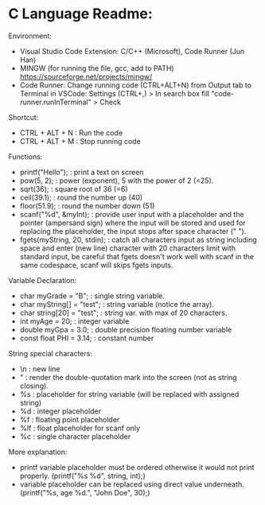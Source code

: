 # C Language Readme:

Environment:
- Visual Studio Code Extension: C/C++ (Microsoft), Code Runner (Jun Han)
- MINGW (for running the file, gcc, add to PATH) https://sourceforge.net/projects/mingw/
- Code Runner: Change running code (CTRL+ALT+N) from Output tab to Terminal in VSCode: Settings (CTRL+,) > In search box fill "code-runner.runInTerminal" > Check

Shortcut:
- CTRL + ALT + N : Run the code
- CTRL + ALT + M : Stop running code

Functions:
- printf("Hello"); : print a text on screen
- pow(5, 2); : power (exponent), 5 with the power of 2 (=25).
- sqrt(36); : square root of 36 (=6)
- ceil(39.1); : round the number up (40)
- floor(51.9); : round the number down (51)
- scanf("%d", &myInt); : provide user input with a placeholder and the pointer (ampersand sign) where the input will be stored and used for replacing the placeholder, the input stops after space character (" ").
- fgets(myString, 20, stdin); : catch all characters input as string including space and enter (new line) character with 20 characters limit with standard input, be careful that fgets doesn't work well with scanf in the same codespace, scanf will skips fgets inputs.

Variable Declaration:
- char myGrade = "B"; : single string variable.
- char myString[] = "test"; : string variable (notice the array).
- char string[20] = "test"; : string var. with max of 20 characters.
- int myAge = 20; : integer variable
- double myGpa = 3.0; : double precision floating number variable
- const float PHI = 3.14; : constant number

String special characters:
- \n : new line
- \" : render the double-quotation mark into the screen (not as string closing).
- %s : placeholder for string variable (will be replaced with assigned string)
- %d : integer placeholder
- %f : floating point placeholder
- %lf : float placeholder for scanf only
- %c : single character placeholder

More explanation:
- printf variable placeholder must be ordered otherwise it would not print properly. (printf("%s %d", string, int);)
- variable placeholder can be replaced using direct value underneath. (printf("%s, age %d.", "John Doe", 30);)